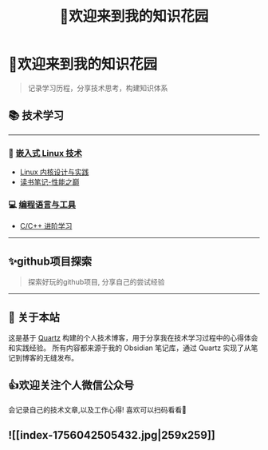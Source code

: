 ﻿---
title: 👏欢迎来到我的知识花园
description: 知者行之始,行者知之成
tags:
  - 首页
  - 技术博客
  - 学习笔记
publish: true
---

# 🌸欢迎来到我的知识花园

> 记录学习历程，分享技术思考，构建知识体系

## 📚 技术学习
---

### 🐧 [嵌入式 Linux 技术](2技术学习_技能栈/1-嵌入式linux技术)

- [Linux 内核设计与实践](2技术学习_技能栈/1-嵌入式linux技术/技术学习-linux内核设计与实践)
- [读书笔记-性能之巅](2技术学习_技能栈/1-嵌入式linux技术/技术学习-性能之巅)


### 💻 [编程语言与工具](2技术学习_技能栈/3-编程语言_编译工具_版本维护工具)

- [C/C++ 进阶学习](2技术学习_技能栈/1-嵌入式linux技术/技术学习-从c到c++)

---

## ✨github项目探索

> 探索好玩的github项目, 分享自己的尝试经验

---

## 🎯 关于本站

这是基于 [Quartz](https://quartz.jzhao.xyz) 构建的个人技术博客，用于分享我在技术学习过程中的心得体会和实践经验。
所有内容都来源于我的 Obsidian 笔记库，通过 Quartz 实现了从笔记到博客的无缝发布。

## 👍欢迎关注个人微信公众号

会记录自己的技术文章,以及工作心得! 喜欢可以扫码看看👏

![[index-1756042505432.jpg|259x259]]
---
